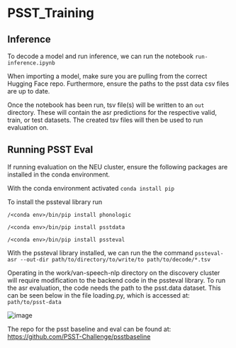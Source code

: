# PSST_Training

## Inference

To decode a model and run inference, we can run the notebook ```run-inference.ipynb```

When importing a model, make sure you are pulling from the correct Hugging Face repo. Furthermore, ensure the paths to the psst data csv files are up to date.

Once the notebook has been run, tsv file(s) will be written to an ```out``` directory. These will contain the asr predictions for the respective valid, train, or test datasets. The created tsv files will then be used to run evaluation on.

## Running PSST Eval

If running evaluation on the NEU cluster, ensure the following packages are installed in the conda environment.

With the conda environment activated
```conda install pip```

To install the pssteval library run

```/<conda env>/bin/pip install phonologic```

```/<conda env>/bin/pip install psstdata```

```/<conda env>/bin/pip install pssteval```

With the pssteval library installed, we can run the the command
```pssteval-asr --out-dir path/to/directory/to/write/to path/to/decode/*.tsv```

Operating in the work/van-speech-nlp directory on the discovery cluster will require modification to the backend code in the pssteval library. To run the asr evaluation, the code needs the path to the psst.data dataset. This can be seen below in the file loading.py, which is accessed at: ```path/to/psst-data```

![image](https://github.com/SlangLab-NU/PSST_Training/assets/105329387/8fa25b4e-32db-4596-8d53-d3b24b6270b1)

The repo for the psst baseline and eval can be found at: https://github.com/PSST-Challenge/psstbaseline
